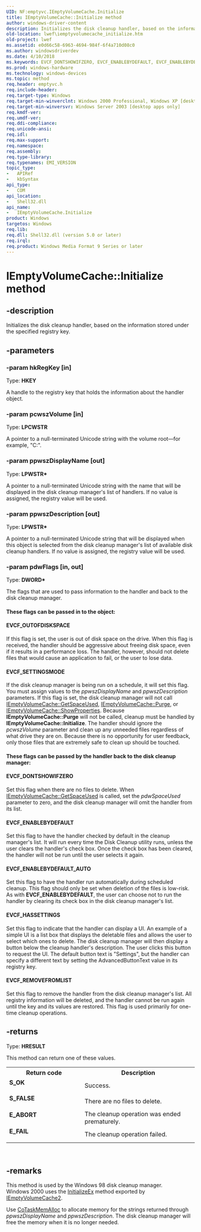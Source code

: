 ```yaml
---
UID: NF:emptyvc.IEmptyVolumeCache.Initialize
title: IEmptyVolumeCache::Initialize method
author: windows-driver-content
description: Initializes the disk cleanup handler, based on the information stored under the specified registry key.
old-location: lwef\iemptyvolumecache_initialize.htm
old-project: lwef
ms.assetid: e0d66c58-6963-4694-984f-6f4a710d08c0
ms.author: windowsdriverdev
ms.date: 4/10/2018
ms.keywords: EVCF_DONTSHOWIFZERO, EVCF_ENABLEBYDEFAULT, EVCF_ENABLEBYDEFAULT_AUTO, EVCF_HASSETTINGS, EVCF_OUTOFDISKSPACE, EVCF_REMOVEFROMLIST, EVCF_SETTINGSMODE, IEmptyVolumeCache, IEmptyVolumeCache interface [Legacy Windows Environment Features], Initialize method, IEmptyVolumeCache::Initialize, Initialize method [Legacy Windows Environment Features], Initialize method [Legacy Windows Environment Features], IEmptyVolumeCache interface, Initialize,IEmptyVolumeCache.Initialize, These flags can be passed by the handler back to the disk cleanup manager:, These flags can be passed in to the object:, _win32_IEmptyVolumeCache_Initialize, emptyvc/IEmptyVolumeCache::Initialize, lwef.iemptyvolumecache_initialize, shell.iemptyvolumecache_initialize
ms.prod: windows-hardware
ms.technology: windows-devices
ms.topic: method
req.header: emptyvc.h
req.include-header: 
req.target-type: Windows
req.target-min-winverclnt: Windows 2000 Professional, Windows XP [desktop apps only]
req.target-min-winversvr: Windows Server 2003 [desktop apps only]
req.kmdf-ver: 
req.umdf-ver: 
req.ddi-compliance: 
req.unicode-ansi: 
req.idl: 
req.max-support: 
req.namespace: 
req.assembly: 
req.type-library: 
req.typenames: EMI_VERSION
topic_type:
-	APIRef
-	kbSyntax
api_type:
-	COM
api_location:
-	Shell32.dll
api_name:
-	IEmptyVolumeCache.Initialize
product: Windows
targetos: Windows
req.lib: 
req.dll: Shell32.dll (version 5.0 or later)
req.irql: 
req.product: Windows Media Format 9 Series or later
---
```


# IEmptyVolumeCache::Initialize method


## -description


Initializes the disk cleanup handler, based on the information stored under the specified registry key.


## -parameters




### -param hkRegKey [in]

Type: <b>HKEY</b>

A handle to the registry key that holds the information about the handler object. 


### -param pcwszVolume [in]

Type: <b>LPCWSTR</b>

A pointer to a null-terminated Unicode string with the volume root—for example, "C:\". 


### -param ppwszDisplayName [out]

Type: <b>LPWSTR*</b>

A pointer to a null-terminated Unicode string with the name that will be displayed in the disk cleanup manager's list of handlers. If no value is assigned, the registry value will be used. 


### -param ppwszDescription [out]

Type: <b>LPWSTR*</b>

A pointer to a null-terminated Unicode string that will be displayed when this object is selected from the disk cleanup manager's list of available disk cleanup handlers. If no value is assigned, the registry value will be used. 


### -param pdwFlags [in, out]

Type: <b>DWORD*</b>

The flags that are used to pass information to the handler and back to the disk cleanup manager. 



#### These flags can be passed in to the object:



#### EVCF_OUTOFDISKSPACE

If this flag is set, the user is out of disk space on the drive. When this flag is received, the handler should be aggressive about freeing disk space, even if it results in a performance loss. The handler, however, should not delete files that would cause an application to fail, or the user to lose data.



#### EVCF_SETTINGSMODE

If the disk cleanup manager is being run on a schedule, it will set this flag. You must assign values to the <i>ppwszDisplayName</i> and <i>ppwszDescription</i> parameters. If this flag is set, the disk cleanup manager will not call <a href="https://msdn.microsoft.com/c8ec2f70-f327-49d4-babb-a9640f105003">IEmptyVolumeCache::GetSpaceUsed</a>, <a href="https://msdn.microsoft.com/c42430da-9d6a-42e9-bc4f-325d986c7c48">IEmptyVolumeCache::Purge</a>, or <a href="https://msdn.microsoft.com/3bce6251-b209-405a-8ac2-fd385f1c69ee">IEmptyVolumeCache::ShowProperties</a>. Because <b>IEmptyVolumeCache::Purge</b> will not be called, cleanup must be handled by <b>IEmptyVolumeCache::Initialize</b>. The handler should ignore the <i>pcwszVolume</i> parameter and clean up any unneeded files regardless of what drive they are on. Because there is no opportunity for user feedback, only those files that are extremely safe to clean up should be touched.



#### These flags can be passed by the handler back to the disk cleanup manager:



#### EVCF_DONTSHOWIFZERO

Set this flag when there are no files to delete. When <a href="https://msdn.microsoft.com/c8ec2f70-f327-49d4-babb-a9640f105003">IEmptyVolumeCache::GetSpaceUsed</a> is called, set the <i>pdwSpaceUsed</i> parameter to zero, and the disk cleanup manager will omit the handler from its list. 



#### EVCF_ENABLEBYDEFAULT

Set this flag to have the handler checked by default in the cleanup manager's list. It will run every time the Disk Cleanup utility runs, unless the user clears the handler's check box. Once the check box has been cleared, the handler will not be run until the user selects it again. 



#### EVCF_ENABLEBYDEFAULT_AUTO

Set this flag to have the handler run automatically during scheduled cleanup. This flag should only be set when deletion of the files is low-risk. As with <b>EVCF_ENABLEBYDEFAULT</b>, the user can choose not to run the handler by clearing its check box in the disk cleanup manager's list. 



#### EVCF_HASSETTINGS

Set this flag to indicate that the handler can display a UI. An example of a simple UI is a list box that displays the deletable files and allows the user to select which ones to delete. The disk cleanup manager will then display a button below the cleanup handler's description. The user clicks this button to request the UI. The default button text is "Settings", but the handler can specify a different text by setting the AdvancedButtonText value in its registry key. 



#### EVCF_REMOVEFROMLIST

Set this flag to remove the handler from the disk cleanup manager's list. All registry information will be deleted, and the handler cannot be run again until the key and its values are restored. This flag is used primarily for one-time cleanup operations. 


## -returns



Type: <b>HRESULT</b>

This method can return one of these values.

<table>
<tr>
<th>Return code</th>
<th>Description</th>
</tr>
<tr>
<td width="40%">
<dl>
<dt><b>S_OK</b></dt>
</dl>
</td>
<td width="60%">
Success.

</td>
</tr>
<tr>
<td width="40%">
<dl>
<dt><b>S_FALSE</b></dt>
</dl>
</td>
<td width="60%">
There are no files to delete.

</td>
</tr>
<tr>
<td width="40%">
<dl>
<dt><b>E_ABORT</b></dt>
</dl>
</td>
<td width="60%">
The cleanup operation was ended prematurely.

</td>
</tr>
<tr>
<td width="40%">
<dl>
<dt><b>E_FAIL</b></dt>
</dl>
</td>
<td width="60%">
The cleanup operation failed.

</td>
</tr>
</table>
 




## -remarks



This method is used by the Windows 98 disk cleanup manager. Windows 2000 uses the <a href="https://msdn.microsoft.com/42f39dcd-0292-4121-89e9-80145b1c1c7d">InitializeEx</a> method exported by <a href="https://msdn.microsoft.com/a3e941ee-0477-48a8-96bd-c9d74c66ca41">IEmptyVolumeCache2</a>. 

Use <a href="_com_cotaskmemalloc">CoTaskMemAlloc</a> to allocate memory for the strings returned through <i>ppwszDisplayName</i> and <i>ppwszDescription</i>. The disk cleanup manager will free the memory when it is no longer needed.



